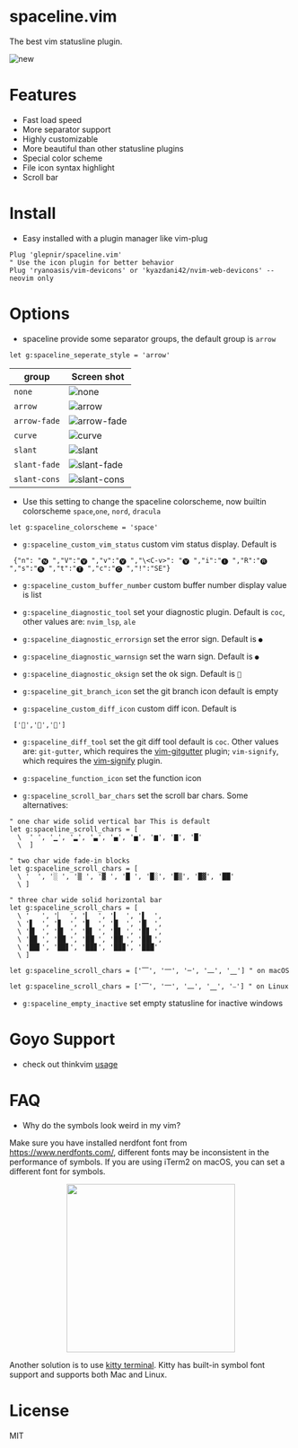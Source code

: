 # spaceline.vim

The best vim statusline plugin.

![new](https://user-images.githubusercontent.com/41671631/89755347-b4a72000-db11-11ea-8a01-e69c69e020ff.png)

# Features

- Fast load speed
- More separator support
- Highly customizable
- More beautiful than other statusline plugins
- Special color scheme
- File icon syntax highlight
- Scroll bar

# Install

- Easy installed with a plugin manager like vim-plug

```
Plug 'glepnir/spaceline.vim'
" Use the icon plugin for better behavior
Plug 'ryanoasis/vim-devicons' or 'kyazdani42/nvim-web-devicons' --neovim only
```

# Options

- spaceline provide some separator groups, the default group is `arrow`

```viml
let g:spaceline_seperate_style = 'arrow'
```

| group        | Screen shot                                                                                                         |
| ------------ | ------------------------------------------------------------------------------------------------------------------- |
| `none`       | ![none](https://user-images.githubusercontent.com/41671631/89510132-c54e5200-d802-11ea-90f5-2346d7e049ca.png)       |
| `arrow`      | ![arrow](https://user-images.githubusercontent.com/41671631/89510121-c2ebf800-d802-11ea-85d3-028ea21ab62d.png)      |
| `arrow-fade` | ![arrow-fade](https://user-images.githubusercontent.com/41671631/89510114-c0899e00-d802-11ea-8a95-a6f3f4857697.png) |
| `curve`      | ![curve](https://user-images.githubusercontent.com/41671631/89510127-c41d2500-d802-11ea-867e-d37fbb4fb182.png)      |
| `slant`      | ![slant](https://user-images.githubusercontent.com/41671631/89510140-c7181580-d802-11ea-8770-567d0dcccc07.png)      |
| `slant-fade` | ![slant-fade](https://user-images.githubusercontent.com/41671631/89510136-c5e6e880-d802-11ea-8892-3677e90d7086.png) |
| `slant-cons` | ![slant-cons](https://user-images.githubusercontent.com/41671631/89510589-5a514b00-d803-11ea-8228-dc8d8778f346.png) |

- Use this setting to change the spaceline colorscheme, now builtin colorscheme
  `space`,`one`, `nord`, `dracula`

```viml
let g:spaceline_colorscheme = 'space'
```

- `g:spaceline_custom_vim_status` custom vim status display. Default is

```vim
 {"n": "🅝 ","V":"🅥 ","v":"🅥 ","\<C-v>": "🅥 ","i":"🅘 ","R":"🅡 ","s":"🅢 ","t":"🅣 ","c":"🅒 ","!":"SE"}
```

- `g:spaceline_custom_buffer_number` custom buffer number display value is list

- `g:spaceline_diagnostic_tool` set your diagnostic plugin. Default is `coc`, other values are:
  `nvim_lsp`, `ale`

- `g:spaceline_diagnostic_errorsign` set the error sign. Default is `●`
- `g:spaceline_diagnostic_warnsign` set the warn sign. Default is `●`
- `g:spaceline_diagnostic_oksign` set the ok sign. Default is ``

- `g:spaceline_git_branch_icon` set the git branch icon default is empty
- `g:spaceline_custom_diff_icon` custom diff icon. Default is

```vim
 ['','','']
```

- `g:spaceline_diff_tool` set the git diff tool default is `coc`.
  Other values are: `git-gutter`, which requires the [vim-gitgutter](https://github.com/airblade/vim-gitgutter) plugin;
  `vim-signify`, which requires the [vim-signify](https://github.com/mhinz/vim-signify) plugin.


- `g:spaceline_function_icon` set the function icon

- `g:spaceline_scroll_bar_chars` set the scroll bar chars. Some alternatives:

```vimscript
" one char wide solid vertical bar This is default
let g:spaceline_scroll_chars = [
  \  ' ', '▁', '▂', '▃', '▄', '▅', '▆', '▇', '█'
  \  ]

" two char wide fade-in blocks
let g:spaceline_scroll_chars = [
  \ '  ', '░ ', '▒ ', '▓ ', '█ ', '█░', '█▒', '█▓', '██'
  \ ]

" three char wide solid horizontal bar
let g:spaceline_scroll_chars = [
  \ '   ', '▏  ', '▎  ', '▍  ', '▌  ',
  \ '▋  ', '▊  ', '▉  ', '█  ', '█▏ ',
  \ '█▎ ', '█▍ ', '█▌ ', '█▋ ', '█▊ ',
  \ '█▉ ', '██ ', '██▏', '██▎', '██▍',
  \ '██▌', '██▋', '██▊', '██▉', '███'
  \ ]

let g:spaceline_scroll_chars = ['⎺', '⎻', '─', '⎼', '⎽'] " on macOS

let g:spaceline_scroll_chars = ['⎺', '⎻', '⎼', '⎽', '⎯'] " on Linux

```

- `g:spaceline_empty_inactive` set empty statusline for inactive windows

# Goyo Support

- check out thinkvim [usage](https://github.com/hardcoreplayers/ThinkVim/blob/master/modules/module-goyo.vim)

# FAQ

- Why do the symbols look weird in my vim?

Make sure you have installed nerdfont font from https://www.nerdfonts.com/, different fonts may be inconsistent in the performance of symbols.
If you are using iTerm2 on macOS, you can set a different font for symbols.

<center>
  <img src="https://user-images.githubusercontent.com/41671631/88161810-0c551880-cc43-11ea-9699-17150cd7813a.png" height="300", weight="300"/>
</center>

Another solution is to use [kitty terminal](https://github.com/kovidgoyal/kitty). Kitty has built-in symbol font support and supports both
Mac and Linux.


# License

MIT

